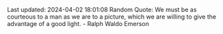 Last updated: 2024-04-02 18:01:08
Random Quote: We must be as courteous to a man as we are to a picture, which we are willing to give the advantage of a good light. - Ralph Waldo Emerson
